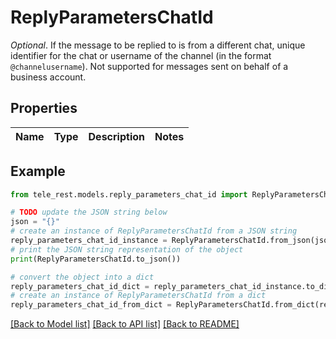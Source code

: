 # ReplyParametersChatId

*Optional*. If the message to be replied to is from a different chat, unique identifier for the chat or username of the channel (in the format `@channelusername`). Not supported for messages sent on behalf of a business account.

## Properties

Name | Type | Description | Notes
------------ | ------------- | ------------- | -------------

## Example

```python
from tele_rest.models.reply_parameters_chat_id import ReplyParametersChatId

# TODO update the JSON string below
json = "{}"
# create an instance of ReplyParametersChatId from a JSON string
reply_parameters_chat_id_instance = ReplyParametersChatId.from_json(json)
# print the JSON string representation of the object
print(ReplyParametersChatId.to_json())

# convert the object into a dict
reply_parameters_chat_id_dict = reply_parameters_chat_id_instance.to_dict()
# create an instance of ReplyParametersChatId from a dict
reply_parameters_chat_id_from_dict = ReplyParametersChatId.from_dict(reply_parameters_chat_id_dict)
```
[[Back to Model list]](../README.md#documentation-for-models) [[Back to API list]](../README.md#documentation-for-api-endpoints) [[Back to README]](../README.md)


